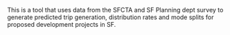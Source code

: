 This is a tool that uses data from the SFCTA and SF Planning dept survey to generate predicted trip generation, distribution rates
and mode splits for proposed development projects in SF. 
